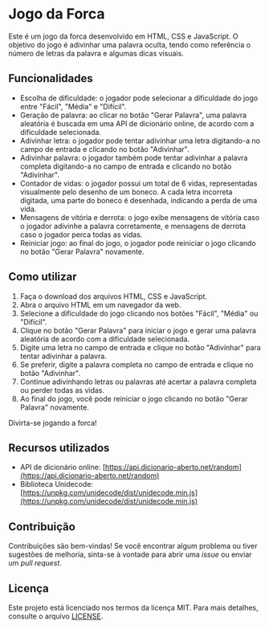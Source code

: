 # Jogo da Forca

Este é um jogo da forca desenvolvido em HTML, CSS e JavaScript. O objetivo do jogo é adivinhar uma palavra oculta, tendo como referência o número de letras da palavra e algumas dicas visuais.

## Funcionalidades

- Escolha de dificuldade: o jogador pode selecionar a dificuldade do jogo entre "Fácil", "Média" e "Difícil".
- Geração de palavra: ao clicar no botão "Gerar Palavra", uma palavra aleatória é buscada em uma API de dicionário online, de acordo com a dificuldade selecionada.
- Adivinhar letra: o jogador pode tentar adivinhar uma letra digitando-a no campo de entrada e clicando no botão "Adivinhar".
- Adivinhar palavra: o jogador também pode tentar adivinhar a palavra completa digitando-a no campo de entrada e clicando no botão "Adivinhar".
- Contador de vidas: o jogador possui um total de 6 vidas, representadas visualmente pelo desenho de um boneco. A cada letra incorreta digitada, uma parte do boneco é desenhada, indicando a perda de uma vida.
- Mensagens de vitória e derrota: o jogo exibe mensagens de vitória caso o jogador adivinhe a palavra corretamente, e mensagens de derrota caso o jogador perca todas as vidas.
- Reiniciar jogo: ao final do jogo, o jogador pode reiniciar o jogo clicando no botão "Gerar Palavra" novamente.

## Como utilizar

1. Faça o download dos arquivos HTML, CSS e JavaScript.
2. Abra o arquivo HTML em um navegador da web.
3. Selecione a dificuldade do jogo clicando nos botões "Fácil", "Média" ou "Difícil".
4. Clique no botão "Gerar Palavra" para iniciar o jogo e gerar uma palavra aleatória de acordo com a dificuldade selecionada.
5. Digite uma letra no campo de entrada e clique no botão "Adivinhar" para tentar adivinhar a palavra.
6. Se preferir, digite a palavra completa no campo de entrada e clique no botão "Adivinhar".
7. Continue adivinhando letras ou palavras até acertar a palavra completa ou perder todas as vidas.
8. Ao final do jogo, você pode reiniciar o jogo clicando no botão "Gerar Palavra" novamente.

Divirta-se jogando a forca!

## Recursos utilizados

- API de dicionário online: [https://api.dicionario-aberto.net/random](https://api.dicionario-aberto.net/random)
- Biblioteca Unidecode: [https://unpkg.com/unidecode/dist/unidecode.min.js](https://unpkg.com/unidecode/dist/unidecode.min.js)

## Contribuição

Contribuições são bem-vindas! Se você encontrar algum problema ou tiver sugestões de melhoria, sinta-se à vontade para abrir uma *issue* ou enviar um *pull request*.

## Licença

Este projeto está licenciado nos termos da licença MIT. Para mais detalhes, consulte o arquivo [LICENSE](LICENSE).
